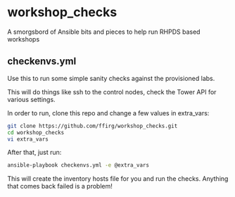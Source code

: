 # workshop_checks

A smorgsbord of Ansible bits and pieces to help run RHPDS based workshops

## checkenvs.yml

Use this to run some simple sanity checks against the provisioned labs.

This will do things like ssh to the control nodes, check the Tower API for various settings.

In order to run, clone this repo and change a few values in extra_vars:

```bash
git clone https://github.com/ffirg/workshop_checks.git
cd workshop_checks
vi extra_vars
```

After that, just run:

```bash
ansible-playbook checkenvs.yml -e @extra_vars
```

This will create the inventory hosts file for you and run the checks.
Anything that comes back failed is a problem!
